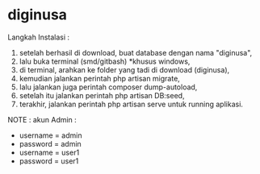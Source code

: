 # diginusa

Langkah Instalasi :

1. setelah berhasil di download, buat database dengan nama "diginusa",
2. lalu buka terminal (smd/gitbash) *khusus windows,
3. di terminal, arahkan ke folder yang tadi di download (diginusa),
4. kemudian jalankan perintah php artisan migrate,
5. lalu jalankan juga perintah composer dump-autoload,
6. setelah itu jalankan perintah php artisan DB:seed,
7. terakhir, jalankan perintah php artisan serve untuk running aplikasi.


NOTE : akun
Admin :
 + username = admin
 + password = admin
 + username = user1
 + password = user1
